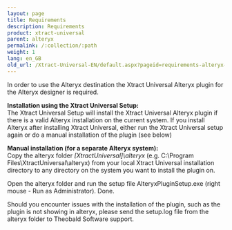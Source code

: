```yaml
---
layout: page
title: Requirements
description: Requirements
product: xtract-universal
parent: alteryx
permalink: /:collection/:path
weight: 1
lang: en_GB
old_url: /Xtract-Universal-EN/default.aspx?pageid=requirements-alteryx-en
---
```


In order to use the Alteryx destination the Xtract Universal Alteryx plugin for the Alteryx designer is required. 

**Installation using the Xtract Universal Setup:** <br>
The Xtract Universal Setup will install the Xtract Universal Alteryx plugin if there is a valid Alteryx installation on the current system.
If you install Alteryx after installing Xtract Universal, either run the Xtract Universal setup again or do a manual installation of the plugin (see below)

**Manual installation (for a separate Alteryx system):**<br>
Copy the alteryx folder *[XtractUniversal]\alteryx* (e.g. C:\Program Files\XtractUniversal\alteryx) from your local Xtract Universal installation directory to any directory on the system you want to install the plugin on. 

Open the alteryx folder and run the setup file AlteryxPluginSetup.exe (right mouse - Run as Administrator). Done.

Should you encounter issues with the installation of the plugin, such as the plugin is not showing in alteryx, please send the setup.log file from the alteryx folder to Theobald Software support.